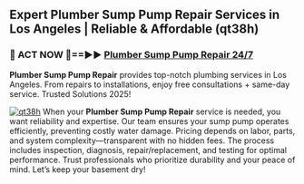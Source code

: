 ## Expert Plumber Sump Pump Repair Services in Los Angeles | Reliable & Affordable (qt38h)  

<h3>🚿 ACT NOW 🌟==►► <a href="https://tinyurl.com/2ne6vx2x" rel="nofollow">Plumber Sump Pump Repair 24/7</a></h3>

**Plumber Sump Pump Repair** provides top-notch plumbing services in Los Angeles. From repairs to installations, enjoy free consultations + same-day service. Trusted Solutions 2025!

[![qt38h](https://i.imgur.com/4PFF4AK.jpeg)](https://tinyurl.com/2ne6vx2x)
When your **Plumber Sump Pump Repair** service is needed, you want reliability and expertise. Our team ensures your sump pump operates efficiently, preventing costly water damage. Pricing depends on labor, parts, and system complexity—transparent with no hidden fees. The process includes inspection, diagnosis, repair/replacement, and testing for optimal performance. Trust professionals who prioritize durability and your peace of mind. Let’s keep your basement dry!